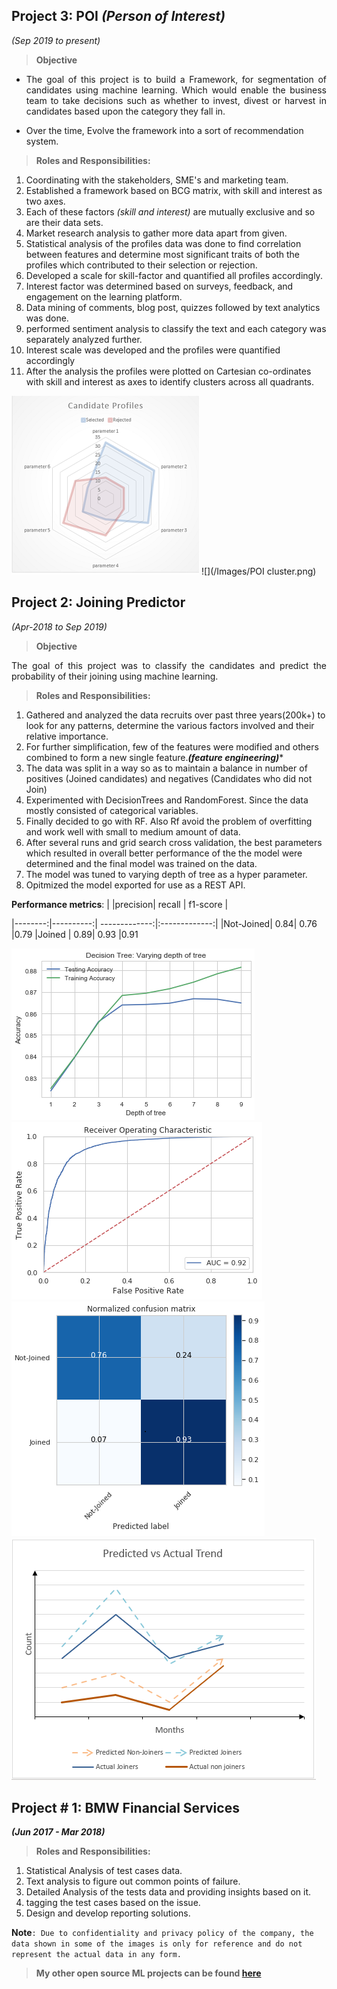 


## Project 3: POI *(Person of Interest)*
*(Sep 2019 to present)*


> **Objective**

 - <p align="justify">The goal of this project is to build a Framework, for segmentation of candidates using machine learning. Which would enable the business team to take decisions such as whether to invest, divest or harvest in candidates based upon the category they fall in.  </p>
 - Over the time, Evolve the framework into a sort of recommendation system.


> **Roles and Responsibilities:**

 1. Coordinating with the stakeholders, SME's and marketing team.
 2. Established a framework based on BCG matrix, with skill and interest as two axes.
 3. Each of these factors *(skill and interest)* are mutually exclusive and so are their data sets.
 4. Market research analysis to gather more data apart from given.
 5. Statistical analysis of the profiles data was done to find correlation between features and determine most significant traits of both the profiles which contributed to their selection or rejection.
 6. Developed a scale for skill-factor and quantified all profiles accordingly.
 7. Interest factor was determined based on surveys, feedback, and engagement on the learning platform.
 8. Data mining of comments, blog post, quizzes followed by text analytics was done.
 9. performed sentiment analysis to classify the text and  each category was separately analyzed further.
 10. Interest scale was developed and the profiles were quantified accordingly 
 11. After the analysis the profiles were plotted on Cartesian co-ordinates with skill and interest as axes to identify clusters across all quadrants.


![](/Images/Candidate_Profile_POI_r.png)
![](/Images/POI cluster.png)


## Project 2: Joining Predictor 
*(Apr-2018 to Sep 2019)*

> **Objective**
<p align="justify">The goal of this project was to classify the candidates and predict the probability of their joining using machine learning.</p>


>**Roles and Responsibilities:**

 1. Gathered and analyzed the data recruits over past three years(200k+) to look for any patterns, determine the various factors involved and their relative importance.
 2. For further simplification, few of the features were modified and others combined to form a new single feature.***(feature engineering)****
 3. The data was split in a way so as to maintain a balance in number of positives (Joined candidates) and negatives (Candidates who did not Join)
 4. Experimented with DecisionTrees and RandomForest. Since the data mostly consisted of categorical variables. 
 5. Finally decided to go with RF. Also Rf avoid the problem of overfitting and work well with small to medium amount of data.
 7. After several  runs and grid search cross validation, the best parameters which resulted in overall better performance of the the model were determined and the final model was trained on the data.
 8. The model was tuned to varying depth of tree as a hyper parameter.
 9. Opitmized the model exported for use as a REST API.

**Performance metrics**:
|         |precision| recall   | f1-score |  

|--------:|----------:| -------------:|:-------------:|
|Not-Joined| 0.84| 0.76 |0.79
|Joined |  0.89|  0.93 |0.91


![](/Images/RF_JP_Accuracy.png)
![](/Images/AOC_curve.png)
![](/Images/Confusion_matrix_N.png)
![](/Images/JRP_trend.png)






## Project # 1: BMW Financial Services 
***(Jun 2017 - Mar 2018)*** 

>**Roles and Responsibilities:**  

 1. Statistical Analysis of test cases data.
 3. Text analysis to figure out common points of failure.
 4. Detailed Analysis of the tests data and providing insights based on it.
 5. tagging the test cases based on the issue.
 6. Design and develop reporting solutions.


**Note**`: Due to confidentiality and privacy policy of the company, the data shown in some of the images is only for reference and do not represent the actual data in any form. `




>**My other open source ML projects can be found [here](https://github.com/Shen07/MyMLrepo/tree/main)**






